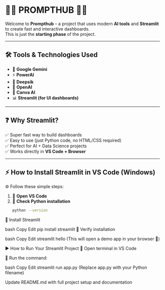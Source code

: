 # 🌟🚀 PROMPTHUB 🚀🌟  

Welcome to **Prompthub** – a project that uses modern **AI tools** and **Streamlit** to create fast and interactive dashboards.  
This is just the **starting phase** of the project.  

---

## 🛠️ Tools & Technologies Used  
- 🤖 **Google Gemini**  
- ⚡ **PowerAI**  
- 🌊 **Deepsik**  
- 🔮 **OpenAI**  
- 🎨 **Canva AI**  
- 📊 **Streamlit (for UI dashboards)**  

---

## ❓ Why Streamlit?  
✅ Super fast way to build dashboards  
✅ Easy to use (just Python code, no HTML/CSS required)  
✅ Perfect for AI + Data Science projects  
✅ Works directly in **VS Code + Browser**  

---

## ⚡ How to Install Streamlit in VS Code (Windows)  

⚙️ Follow these simple steps:  

1. 🔹 **Open VS Code**  
2. 🔹 **Check Python installation**  
   ```bash
   python --version
🔹 Install Streamlit

bash
Copy
Edit
pip install streamlit
🔹 Verify installation

bash
Copy
Edit
streamlit hello
(This will open a demo app in your browser 🚀)

▶️ How to Run Your Streamlit Project
🔹 Open terminal in VS Code

🔹 Run the command:

bash
Copy
Edit
streamlit run app.py
(Replace app.py with your Python filename)

Update README.md with full project setup and documentation
